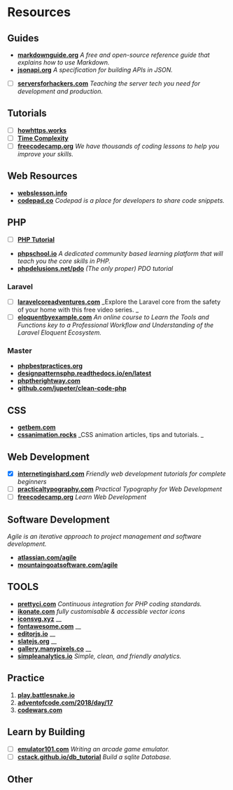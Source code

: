 # Resources

## Guides
- **[markdownguide.org](markdownguide.org)** _A free and open-source reference guide that explains how to use Markdown._
- **[jsonapi.org](jsonapi.org)** _A specification for building APIs in JSON._
* [ ] **[serversforhackers.com](serversforhackers.com)** _Teaching the server tech you need for development and production._

## Tutorials
* [ ] **[howhttps.works](howhttps.works)**
* [ ] **[Time Complexity](adrianmejia.com/blog/2018/04/05/most-popular-algorithms-time-complexity-every-programmer-should-know-free-online-tutorial-course/)**
* [ ] **[freecodecamp.org](freecodecamp.org)** _We have thousands of coding lessons to help you improve your skills._

## Web Resources
- **[webslesson.info](webslesson.info)**
- **[codepad.co](codepad.co)** _Codepad is a place for developers to share code snippets._

## PHP
- [ ] **[PHP Tutorial](https://developer.hyvor.com/tutorials/php/introduction)**
- **[phpschool.io](phpschool.io)** _A dedicated community based learning platform that will teach you the core skills in PHP._
- **[phpdelusions.net/pdo](phpdelusions.net/pdo)** _(The only proper) PDO tutorial_

### Laravel
- [ ] **[laravelcoreadventures.com](laravelcoreadventures.com)** _Explore the Laravel core from the safety of your home with this free video series. _
- [ ] **[eloquentbyexample.com](eloquentbyexample.com)** _An online course to Learn the Tools and Functions key to a Professional
Workflow and Understanding of the Laravel Eloquent Ecosystem._

### Master
- **[phpbestpractices.org](phpbestpractices.org)**
- **[designpatternsphp.readthedocs.io/en/latest](designpatternsphp.readthedocs.io/en/latest)**
- **[phptherightway.com](phptherightway.com)**
- **[github.com/jupeter/clean-code-php](github.com/jupeter/clean-code-php)**

## CSS
- **[getbem.com](getbem.com)**
- **[cssanimation.rocks](cssanimation.rocks)** _CSS animation articles, tips and tutorials. _

## Web Development
- [x] **[internetingishard.com](internetingishard.com)** _Friendly web development tutorials for complete beginners_
- [ ] **[practicaltypography.com](practicaltypography.com)** _Practical Typography for Web Development_
- [ ] **[freecodecamp.org](freecodecamp.org)** _Learn Web Development_

## Software Development
_Agile is an iterative approach to project management and software development._
* **[atlassian.com/agile](atlassian.com/agile)** 
* **[mountaingoatsoftware.com/agile](mountaingoatsoftware.com/agile)**

## TOOLS
* **[prettyci.com](prettyci.com)** _Continuous integration for PHP coding standards._
* **[ikonate.com](ikonate.com)** _fully customisable & accessible vector icons_
* **[iconsvg.xyz](iconsvg.xyz)** __
* **[fontawesome.com](fontawesome.com)** __
* **[editorjs.io](editorjs.io)** __
* **[slatejs.org](slatejs.org)** __
* **[gallery.manypixels.co](gallery.manypixels.co)** __
* **[simpleanalytics.io](simpleanalytics.io)** _Simple, clean, and friendly analytics._

## Practice
1. **[play.battlesnake.io](play.battlesnake.io)**
1. **[adventofcode.com/2018/day/17](adventofcode.com/2018/day/17)**
1. **[codewars.com](codewars.com)**

## Learn by Building
* [ ] **[emulator101.com](emulator101.com)** _Writing an arcade game emulator._
* [ ] **[cstack.github.io/db_tutorial](cstack.github.io/db_tutorial)** _Build a sqlite Database._

## Other
